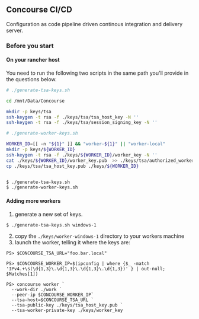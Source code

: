 ## Concourse CI/CD

Configuration as code pipeline driven continous integration and delivery server.

### Before you start

#### On your rancher host

You need to run the following two scripts in the same path you'll provide in the questions below.


```bash
# ./generate-tsa-keys.sh

cd /mnt/Data/Concourse

mkdir -p keys/tsa
ssh-keygen -t rsa -f ./keys/tsa/tsa_host_key -N ''
ssh-keygen -t rsa -f ./keys/tsa/session_signing_key -N ''
```

```bash
# ./generate-worker-keys.sh

WORKER_ID=[[ -n "${1}" ]] && "worker-${1}" || "worker-local"
mkdir -p keys/${WORKER_ID}
ssh-keygen -t rsa -f ./keys/${WORKER_ID}/worker_key -N ''
cat ./keys/${WORKER_ID}/worker_key.pub  >> ./keys/tsa/authorized_worker_keys
cp ./keys/tsa/tsa_host_key.pub ./keys/${WORKER_ID}
```

```bash

$ ./generate-tsa-keys.sh
$ ./generate-worker-keys.sh
```

#### Adding more workers

1. generate a new set of keys.
```bash
$ ./generate-tsa-keys.sh windows-1
```

2. copy the `./keys/worker-windows-1` directory to your workers machine
3. launch the worker, telling it where the keys are:

```
PS> $CONCOURSE_TSA_URL="foo.bar.local"

PS> $CONCOURSE_WORKER_IP=$(ipconfig | where {$_ -match 'IPv4.+\s(\d{1,3}\.\d{1,3}\.\d{1,3}\.\d{1,3})' } | out-null; $Matches[1])

PS> concourse worker `
  --work-dir ./work `
  --peer-ip $CONCOURSE_WORKER_IP`
  --tsa-host=$CONCOURSE_TSA_URL `
  --tsa-public-key ./keys/tsa_host_key.pub `
  --tsa-worker-private-key ./keys/worker_key

```
